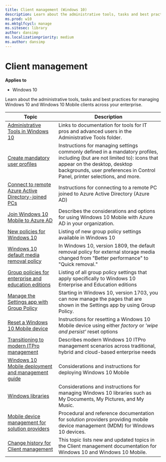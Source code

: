 ```yaml
---
title: Client management (Windows 10)
description: Learn about the administrative tools, tasks and best practices for managing Windows 10 and Windows 10 Mobile clients across your enterprise.
ms.prod: w10
ms.mktglfcycl: manage
ms.sitesec: library
author: dansimp
ms.localizationpriority: medium
ms.author: dansimp
---
```


# Client management

**Applies to**
-   Windows 10

Learn about the administrative tools, tasks and best practices for managing Windows 10 and Windows 10 Mobile clients across your enterprise.

| Topic | Description |
|---|---|
|[Administrative Tools in Windows 10](administrative-tools-in-windows-10.md)| Links to documentation for tools for IT pros and advanced users in the Administrative Tools folder.|
|[Create mandatory user profiles](mandatory-user-profile.md)| Instructions for managing settings commonly defined in a mandatory profiles, including (but are not limited to): icons that appear on the desktop, desktop backgrounds, user preferences in Control Panel, printer selections, and more.|
|[Connect to remote Azure Active Directory-joined PCs](connect-to-remote-aadj-pc.md)| Instructions for connecting to a remote PC joined to Azure Active Directory (Azure AD)|
|[Join Windows 10 Mobile to Azure AD](join-windows-10-mobile-to-azure-active-directory.md)| Describes the considerations and options for using Windows 10 Mobile with Azure AD in your organization.|
|[New policies for Windows 10](new-policies-for-windows-10.md)| Listing of new group policy settings available in Windows 10|
|[Windows 10 default media removal policy](change-default-removal-policy-external-storage-media.md) |In Windows 10, version 1809, the default removal policy for external storage media changed from "Better performance" to "Quick removal." |
|[Group policies for enterprise and education editions](group-policies-for-enterprise-and-education-editions.md)| Listing of all group policy settings that apply specifically to Windows 10 Enterprise and Education editions|
| [Manage the Settings app with Group Policy](manage-settings-app-with-group-policy.md) | Starting in Windows 10, version 1703, you can now manage the pages that are shown in the Settings app by using Group Policy. |
|[Reset a Windows 10 Mobile device](reset-a-windows-10-mobile-device.md)| Instructions for resetting a Windows 10 Mobile device using either *factory* or *'wipe and persist'* reset options|
|[Transitioning to modern ITPro management](manage-windows-10-in-your-organization-modern-management.md)| Describes modern Windows 10 ITPro management scenarios across traditional, hybrid and cloud-based enterprise needs|
|[Windows 10 Mobile deployment and management guide](windows-10-mobile-and-mdm.md)| Considerations and instructions for deploying Windows 10 Mobile|
|[Windows libraries](windows-libraries.md)| Considerations and instructions for managing Windows 10 libraries such as My Documents, My Pictures, and My Music.|
|[Mobile device management for solution providers](mdm/index.md) | Procedural and reference documentation for solution providers providing mobile device management (MDM) for Windows 10 devices. |
|[Change history for Client management](change-history-for-client-management.md) | This topic lists new and updated topics in the Client management documentation for Windows 10 and Windows 10 Mobile. |